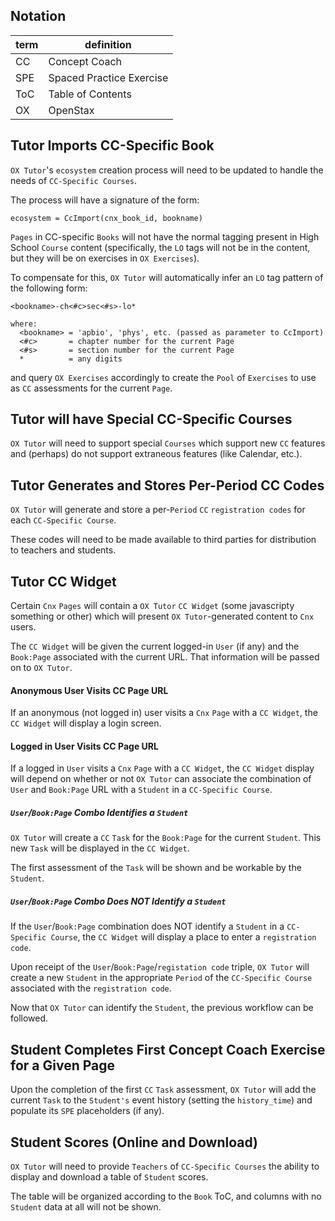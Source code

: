 ## Notation

term | definition
----|-------------
CC  | Concept Coach
SPE | Spaced Practice Exercise
ToC | Table of Contents
OX  | OpenStax

## Tutor Imports CC-Specific Book

`OX Tutor`'s `ecosystem` creation process
will need to be updated
to handle the needs
of `CC-Specific Courses`.

The process will have a signature of the form:
```
ecosystem = CcImport(cnx_book_id, bookname)
```

`Pages` in CC-specific `Books`
will not have the normal tagging
present in High School `Course` content
(specifically, the `LO` tags will not be in the content,
but they will be on exercises in `OX Exercises`).

To compensate for this,
`OX Tutor` will automatically infer
an `LO` tag pattern of the following form:
```
<bookname>-ch<#c>sec<#s>-lo*

where:
  <bookname> = 'apbio', 'phys', etc. (passed as parameter to CcImport)
  <#c>       = chapter number for the current Page
  <#s>       = section number for the current Page
  *          = any digits
```
and query `OX Exercises` accordingly
to create the `Pool` of `Exercises`
to use as `CC` assessments
for the current `Page`.

## Tutor will have Special CC-Specific Courses

`OX Tutor` will need to support special `Courses`
which support new `CC` features
and (perhaps) do not support extraneous features
(like Calendar, etc.).

## Tutor Generates and Stores Per-Period CC Codes

`OX Tutor` will
generate and store
a per-`Period` `CC` `registration codes`
for each `CC-Specific Course`.

These codes will need to be made available
to third parties
for distribution to teachers and students.

## Tutor CC Widget

Certain `Cnx` `Pages` will contain
a `OX Tutor` `CC Widget`
(some javascripty something or other)
which will present
`OX Tutor`-generated content
to `Cnx` users.

The `CC Widget` will be given
the current logged-in `User` (if any)
and the `Book:Page` associated with the current URL.
That information will be passed on to `OX Tutor`.

#### Anonymous User Visits CC Page URL

If an anonymous (not logged in) user
visits a `Cnx` `Page` with a `CC Widget`,
the `CC Widget` will display a login screen.

#### Logged in User Visits CC Page URL

If a logged in `User`
visits a `Cnx` `Page` with a `CC Widget`,
the `CC Widget` display will depend
on whether or not `OX Tutor` can associate the combination
of `User` and `Book:Page` URL
with a `Student` in a `CC-Specific Course`.

##### `User`/`Book:Page` Combo Identifies a `Student`

`OX Tutor` will create
a `CC` `Task` for the `Book:Page`
for the current `Student`.
This new `Task` will be displayed
in the `CC Widget`.

The first assessment of the `Task`
will be shown and be workable
by the `Student`.

##### `User`/`Book:Page` Combo Does NOT Identify a `Student`

If the `User`/`Book:Page` combination
does NOT identify a `Student`
in a `CC-Specific Course`,
the `CC Widget` will display
a place to enter a `registration code`.

Upon receipt of the
`User`/`Book:Page`/`registation code` triple,
`OX Tutor` will create a new `Student`
in the appropriate `Period`
of the `CC-Specific Course`
associated with the `registration code`.

Now that `OX Tutor`
can identify the `Student`,
the previous workflow
can be followed.

## Student Completes First Concept Coach Exercise for a Given Page

Upon the completion of the first `CC` `Task` assessment,
`OX Tutor` will
add the current `Task` to the `Student's` event history
(setting the `history_time`)
and populate its `SPE` placeholders (if any).

## Student Scores (Online and Download)

`OX Tutor` will need to provide
`Teachers` of `CC-Specific Courses`
the ability to display and download
a table of `Student` scores.

The table will be organized
according to the `Book` ToC,
and columns with no `Student` data at all
will not be shown.
